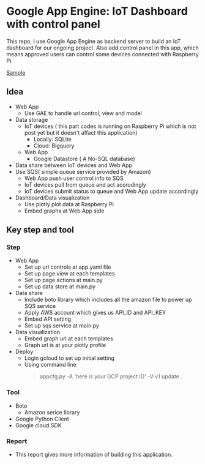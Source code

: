 # Google App Engine: IoT Dashboard with control panel

This repo, I use Google App Engine as backend server to build an IoT dashboard for our ongoing project.
Also add control panel in this app, which means approved users can control some devices connected with
Raspberry Pi.

[Sample](https://spheric-mission-143823.appspot.com/)

## Idea
- Web App
  - Use GAE to handle url control, view and model
- Data storage
  - IoT devices ( this part codes is running on Raspberry Pi which is not post yet but it doesn't affact this application)
    - Locally: SQLite
    - Cloud: Bigquery
  - Web App
    - Google Datastore ( A No-SQL database)
- Data share between IoT devices and Web App
 - Use SQS( simple queue service provided by Amazon)
   - Web App push user control info to SQS
   - IoT devices pull from queue and act accrodingly
   - IoT devices submit status to queue and Web App update accordingly
- Dashboard/Data visualization
  - Use plotly plot data at Raspberry Pi
  - Embed graphs at Web App side
   
## Key step and tool

### Step
  - Web App
    - Set up url controls at app.yaml file 
    - Set up page view at each templates
    - Set up page actions at main.py
    - Set up data store at main.py
  - Data share
    - Include boto library which includes all the amazon file to power up SQS service
    - Apply AWS account which gives us API_ID and API_KEY
    - Embed API setting
    - Set up sqs service at main.py
  - Data visualization
    - Embed graph url at each templates
    - Graph url is at your plotly profile
  - Deploy
    - Login gcloud to set up initial setting
    - Using command line 
      > appcfg.py -A 'here is your GCP project ID' -V v1 update .
    
### Tool
  - Boto 
    - Amazon serice library
  - Google Python Client
  - Google cloud SDK
### Report
  * This report gives more information of building this application.
  
 
